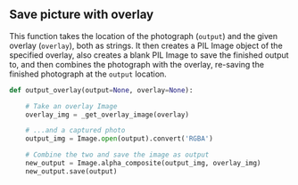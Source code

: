 ## Save picture with overlay

This function takes the location of the photograph (`output`) and the given overlay (`overlay`), both as strings. It then creates a PIL Image object of the specified overlay, also creates a blank PIL Image to save the finished output to, and then combines the photograph with the overlay, re-saving the finished photograph at the `output` location.

```python
def output_overlay(output=None, overlay=None):

    # Take an overlay Image
    overlay_img = _get_overlay_image(overlay)

    # ...and a captured photo
    output_img = Image.open(output).convert('RGBA')

    # Combine the two and save the image as output
    new_output = Image.alpha_composite(output_img, overlay_img)
    new_output.save(output)
```


